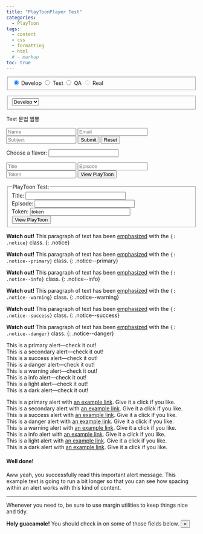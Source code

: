 ```yaml
---
title: "PlayToonPlayer Test"
categories:
  - PlayToon
tags:
  - content
  - css
  - formatting
  - html
  # - markup
toc: true
---
```


<!-- Html 문법과 markdown 문법 섞임 -->
<form id="targetRadio">
  <fieldset>
    <!-- <p>Please select your preferred contact method:</p> -->
    <div>
      <input type="radio" id="Develop" name="contact" value="Develop" checked> Develop
      <label for="Develop"></label>
      <input type="radio" id="Test" name="contact" value="Test"> Test
      <label for="Test"></label>
      <input type="radio" id="QA" name="contact" value="QA"> QA
      <label for="QA"></label>
      <input type="radio" id="Real" name="contact" value="Real" disabled> Real
      <label for="Real" ></label>
    </div>
  </fieldset>
</form>

<form id="targetSelect">
  <fieldset>
    <select name="language" >
      <!-- <option value="none">=== Select ===</option> -->
      <option value="Develop" selected>Develop</option>
      <option value="Test">Test</option>
      <option value="QA">QA</option>
      <option value="Real" disabled>Real</option>
    </select>
  </fieldset>
</form>

<form>
<div class="notice--info" role="alert">
  Test 문법 짬뽕
</div>
</form>

<form action="#">
    <input placeholder="Name" type="text" required />
    <input placeholder="Email" type="email" required />
    <input placeholder="Subject" type="text" required />
    <!-- <textarea placeholder="Comment"></textarea> -->
    <input class="formBtn" type="submit" />
    <input class="formBtn" type="reset" />
</form>

<form>
  <label for="ice-cream-choice">Choose a flavor:</label>
  <input list="ice-cream-flavors" id="ice-cream-choice" name="ice-cream-choice">
  <datalist id="ice-cream-flavors">
      <option value="Chocolate"></option>
      <option value="Coconut"></option>
      <option value="Mint"></option>
      <option value="Strawberry"></option>
      <option value="Vanilla"></option>
  </datalist>
</form>

<form id="InputInfo" action="javascript:;" onsubmit="return PlayToonSubmit(this);">
    <input id="title" type="text" placeholder="Title" list="title-list" required />
    <datalist id="title-list">
        <option value="Title_Sample"></option>
    </datalist>
    <input id="episode" type="text" placeholder="Episode" list="episode-list" required />
    <datalist id="episode-list">
        <option value="Episode1"></option>
    </datalist>
    <input id="token" type="text" placeholder="Token" required />
    <button type="submit" id="show-selected" class="btn btn--info">View PlayToon</button>
</form>

<form action="javascript:;" onsubmit="return PlayToonSubmit(this);" id="InputInfo">
  <fieldset>
    <legend>PlayToon Test:</legend>
    Title: <input type="text" name="name" size="30" id="title"><br>
    Episode: <input type="text" name="episode" size="30" id="episode"><br>
    Token: <input type="text" name="token" size="30" id="token" value="token"><br>
    <!-- <input type="submit" value="View PlayToon" size="10"> -->
    <button type="submit" id="show-selected" class="btn btn--info">View PlayToon</button>
  </fieldset>
</form>
<script charset="UTF-8" type="text/javascript">
  String.prototype.format = function() {
    var formatted = this;
    for (var i = 0; i < arguments.length; i++) {
        var regexp = new RegExp('\\{'+i+'\\}', 'gi');
        formatted = formatted.replace(regexp, arguments[i]);
    }
    return formatted;
  }
  function PlayToonSubmit(theForm){
    var token = "token=" + theForm.elements["token"].value;
    var title = "?title=" + theForm.elements["title"].value;
    var episode = "?episode=" + theForm.elements["episode"].value;
    var url =  "https://secret-angel.speedycdn.net/PlayToonRoot/Test/Player/index.html?" + token + title + episode;
    // console.log(this.targetRadio);
    // console.log(this.targetRadio.length);
    // console.log(this.targetSelect);
    // console.log(this.targetSelect.length);
    console.log(this.targetRadio.length);
    for(let i=1; i < targetRadio.elements.length; ++i){
      console.log(targetRadio.elements[i].value + " " + targetRadio.elements[i].checked);
    }
    console.log(this.targetSelect.length);
    for(let i=1; i < targetSelect.elements.length; ++i){
      console.log(targetSelect.elements[i].value)
    }
    // location.href=url;
  }
  function TargetLog(){
    // console.log(this.targetRadio);
    // console.log(this.targetRadio.length);
    // console.log(this.targetSelect);
    // console.log(this.targetSelect.length);
    console.log(this.targetRadio.length);
    for(let i=1; i < targetRadio.elements.length; ++i){
      console.log(targetRadio.elements[i].value + " " + targetRadio.elements[i].checked);
    }
    console.log(this.targetSelect.length);
    for(let i=1; i < targetSelect.elements.length; ++i){
      console.log(targetSelect.elements[i].value)
    }
  }
</script>

**Watch out!** This paragraph of text has been [emphasized](#) with the `{: .notice}` class.
{: .notice}

**Watch out!** This paragraph of text has been [emphasized](#) with the `{: .notice--primary}` class.
{: .notice--primary}

**Watch out!** This paragraph of text has been [emphasized](#) with the `{: .notice--info}` class.
{: .notice--info}

**Watch out!** This paragraph of text has been [emphasized](#) with the `{: .notice--warning}` class.
{: .notice--warning}

**Watch out!** This paragraph of text has been [emphasized](#) with the `{: .notice--success}` class.
{: .notice--success}

**Watch out!** This paragraph of text has been [emphasized](#) with the `{: .notice--danger}` class.
{: .notice--danger}


<form>
<div class="alert alert-primary" role="alert">
  This is a primary alert—check it out!
</div>
<div class="alert alert-secondary" role="alert">
  This is a secondary alert—check it out!
</div>
<div class="alert alert-success" role="alert">
  This is a success alert—check it out!
</div>
<div class="alert alert-danger" role="alert">
  This is a danger alert—check it out!
</div>
<div class="alert alert-warning" role="alert">
  This is a warning alert—check it out!
</div>
<div class="alert alert-info" role="alert">
  This is a info alert—check it out!
</div>
<div class="alert alert-light" role="alert">
  This is a light alert—check it out!
</div>
<div class="alert alert-dark" role="alert">
  This is a dark alert—check it out!
</div>
</form>

<form>
<div class="alert alert-primary" role="alert">
  This is a primary alert with <a href="#" class="alert-link">an example link</a>. Give it a click if you like.
</div>
<div class="alert alert-secondary" role="alert">
  This is a secondary alert with <a href="#" class="alert-link">an example link</a>. Give it a click if you like.
</div>
<div class="alert alert-success" role="alert">
  This is a success alert with <a href="#" class="alert-link">an example link</a>. Give it a click if you like.
</div>
<div class="alert alert-danger" role="alert">
  This is a danger alert with <a href="#" class="alert-link">an example link</a>. Give it a click if you like.
</div>
<div class="alert alert-warning" role="alert">
  This is a warning alert with <a href="#" class="alert-link">an example link</a>. Give it a click if you like.
</div>
<div class="alert alert-info" role="alert">
  This is a info alert with <a href="#" class="alert-link">an example link</a>. Give it a click if you like.
</div>
<div class="alert alert-light" role="alert">
  This is a light alert with <a href="#" class="alert-link">an example link</a>. Give it a click if you like.
</div>
<div class="alert alert-dark" role="alert">
  This is a dark alert with <a href="#" class="alert-link">an example link</a>. Give it a click if you like.
</div>
</form>

<form>
<div class="alert alert-success" role="alert">
  <h4 class="alert-heading">Well done!</h4>
  <p>Aww yeah, you successfully read this important alert message. This example text is going to run a bit longer so that you can see how spacing within an alert works with this kind of content.</p>
  <hr>
  <p class="mb-0">Whenever you need to, be sure to use margin utilities to keep things nice and tidy.</p>
</div>
</form>

<div class="alert alert-warning alert-dismissible fade show" role="alert">
  <strong>Holy guacamole!</strong> You should check in on some of those fields below.
  <button type="button" class="close" data-dismiss="alert" aria-label="Close">
    <span aria-hidden="true">&times;</span>
  </button>
</div>
</form>
